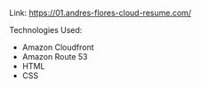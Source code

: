 Link: https://01.andres-flores-cloud-resume.com/

Technologies Used:
- Amazon Cloudfront
- Amazon Route 53
- HTML
- CSS